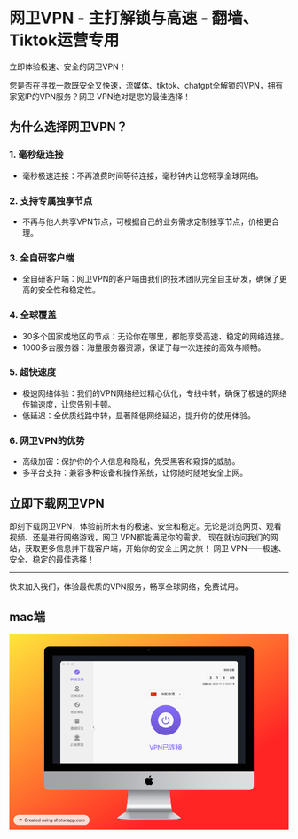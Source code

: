 # 网卫VPN - 主打解锁与高速 - 翻墙、Tiktok运营专用
立即体验极速、安全的网卫VPN！

您是否在寻找一款既安全又快速，流媒体、tiktok、chatgpt全解锁的VPN，拥有家宽IP的VPN服务？网卫 VPN绝对是您的最佳选择！

## 为什么选择网卫VPN？

### 1. 毫秒级连接
- 毫秒极速连接：不再浪费时间等待连接，毫秒钟内让您畅享全球网络。

### 2. 支持专属独享节点
- 不再与他人共享VPN节点，可根据自己的业务需求定制独享节点，价格更合理。
### 3. 全自研客户端
- 全自研客户端：网卫VPN的客户端由我们的技术团队完全自主研发，确保了更高的安全性和稳定性。

### 4. 全球覆盖
- 30多个国家或地区的节点：无论你在哪里，都能享受高速、稳定的网络连接。 
- 1000多台服务器：海量服务器资源，保证了每一次连接的高效与顺畅。

### 5. 超快速度
- 极速网络体验：我们的VPN网络经过精心优化，专线中转，确保了极速的网络传输速度，让您告别卡顿。
- 低延迟：全优质线路中转，显著降低网络延迟，提升你的使用体验。

### 6. 网卫VPN的优势
- 高级加密：保护你的个人信息和隐私，免受黑客和窥探的威胁。
- 多平台支持：兼容多种设备和操作系统，让你随时随地安全上网。

## 立即下载网卫VPN
即刻下载网卫VPN，体验前所未有的极速、安全和稳定。无论是浏览网页、观看视频、还是进行网络游戏，网卫 VPN都能满足你的需求。
现在就访问我们的网站，获取更多信息并下载客户端，开始你的安全上网之旅！
网卫 VPN——极速、安全、稳定的最佳选择！

------
快来加入我们，体验最优质的VPN服务，畅享全球网络，免费试用。

## mac端
![mac客户端](https://raw.githubusercontent.com/FreedRoute/NetGuardVPN/refs/heads/main/NetGuardVPN/mac.png "网卫VPN")
